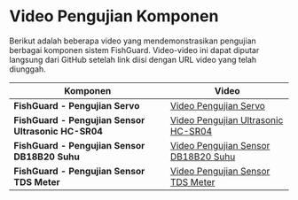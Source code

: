 # Video Pengujian Komponen

Berikut adalah beberapa video yang mendemonstrasikan pengujian berbagai komponen sistem FishGuard. Video-video ini dapat diputar langsung dari GitHub setelah link diisi dengan URL video yang telah diunggah.

| Komponen | Video |
| --- | --- |
| **FishGuard - Pengujian Servo** | [Video Pengujian Servo](https://github.com/user-attachments/assets/23995870-86eb-4068-b8aa-cf2c34f3a0c6) |
| **FishGuard - Pengujian Sensor Ultrasonic HC-SR04** | [Video Pengujian Ultrasonic HC-SR04](https://github.com/user-attachments/assets/480f4f2f-f9c4-4a9e-84b7-378d93c347e1) |
| **FishGuard - Pengujian Sensor DB18B20 Suhu** | [Video Pengujian Sensor DB18B20 Suhu](https://github.com/user-attachments/assets/f8e08aa3-e3c8-4e6e-869c-6c9238689587) |
| **FishGuard - Pengujian Sensor TDS Meter** | [Video Pengujian Sensor TDS Meter](https://github.com/user-attachments/assets/90e463b5-ef5b-4650-b92f-95f3acb5ff2d) |
